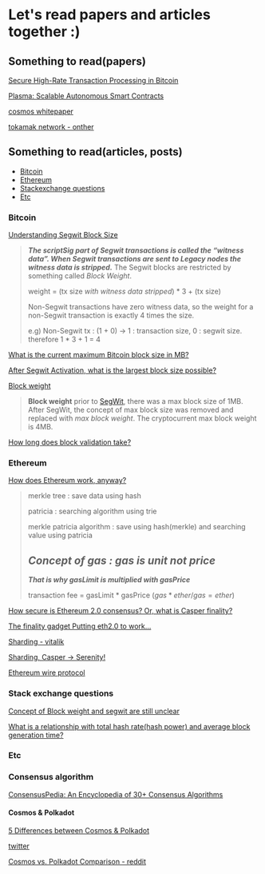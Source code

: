 # Let's read papers and articles together :)

## Something to read(papers)

[Secure High-Rate Transaction Processing in Bitcoin](https://fc15.ifca.ai/preproceedings/paper_30.pdf)

[Plasma:  Scalable Autonomous Smart Contracts](https://plasma.io/plasma.pdf)

[cosmos whitepaper](https://cosmos.network/cosmos-whitepaper.pdf)

[tokamak network - onther](http://tokamak.network/)



## Something to read(articles, posts)

- [Bitcoin](#bitcoin)
- [Ethereum](#ethereum)
- [Stackexchange questions](#stack-exchange-questions)
- [Etc](#etc)

### Bitcoin

[Understanding Segwit Block Size](https://medium.com/@jimmysong/understanding-segwit-block-size-fd901b87c9d4)

> ***The scriptSig part of Segwit transactions is called the “witness data”. When Segwit transactions are sent to Legacy nodes the witness data is stripped.*** The Segwit blocks are restricted by something called *Block Weight*. 
>
> weight = (tx size *with witness data stripped*) * 3 + (tx size)
>
> Non-Segwit transactions have zero witness data, so the weight for a non-Segwit transaction is exactly 4 times the size.
>
> e.g) Non-Segwit tx : (1 + 0) -> 1 : transaction size, 0 : segwit size. therefore 1 * 3 + 1 = 4

[What is the current maximum Bitcoin block size in MB?](https://bitcoin.stackexchange.com/questions/69468/what-is-the-current-maximum-bitcoin-block-size-in-mb)

[After Segwit Activation, what is the largest block size possible?](https://bitcoin.stackexchange.com/questions/54948/after-segwit-activation-what-is-the-largest-block-size-possible)

[Block weight](https://en.bitcoinwiki.org/wiki/Block_weight)

> **Block weight** prior to [SegWit](https://en.bitcoinwiki.org/wiki/SegWit), there was a max block size of 1MB. After SegWit, the concept of max block size was removed and replaced with *max block weight*. The cryptocurrent max block weight is 4MB.

[How long does block validation take?](https://bitcoin.stackexchange.com/questions/50349/how-long-does-block-validation-take)

### Ethereum

[How does Ethereum work, anyway?](https://medium.com/@preethikasireddy/how-does-ethereum-work-anyway-22d1df506369)

> merkle tree : save data using hash
>
> patricia  : searching algorithm using trie
>
> merkle patricia algorithm : save using hash(merkle) and searching value using patricia
>
> ## ***Concept of gas : gas is unit not price***
>
> ***That is why gasLimit is multiplied with gasPrice***
>
> transaction fee = gasLimit * gasPrice ($gas * ether/gas = ether$)

[How secure is Ethereum 2.0 consensus? Or, what is Casper finality?](https://medium.com/@ralexstokes/how-secure-is-ethereum-2-0-consensus-41523a59f270)

[The finality gadget Putting eth2.0 to work…](https://medium.com/@ralexstokes/the-finality-gadget-2bf608529e50)

[Sharding - vitalik](https://vitalik.ca/files/Ithaca201807_Sharding.pdf)

[Sharding, Casper → Serenity!](https://medium.com/onther-tech/sharding-casper-serenity-e25dec162845)

[Ethereum wire protocol](https://github.com/ethereum/devp2p/blob/master/caps/eth.md)

### Stack exchange questions

[Concept of Block weight and segwit are still unclear](https://bitcoin.stackexchange.com/questions/87970/concept-of-block-weight-and-segwit-are-still-unclear)

[What is a relationship with total hash rate(hash power) and average block generation time?](https://bitcoin.stackexchange.com/questions/87971/what-is-a-relationship-with-total-hash-ratehash-power-and-average-block-genera)

### Etc

### Consensus algorithm
[ConsensusPedia: An Encyclopedia of 30+ Consensus Algorithms](https://hackernoon.com/consensuspedia-an-encyclopedia-of-29-consensus-algorithms-e9c4b4b7d08f)  

#### Cosmos & Polkadot

[5 Differences between Cosmos & Polkadot](https://medium.com/@juliankoh/5-differences-between-cosmos-polkadot-67f09535594b)

[twitter](https://twitter.com/web3jp/status/1113440485698179072?s=19)

[Cosmos vs. Polkadot Comparison - reddit](https://www.reddit.com/r/dot/comments/b8tw3g/cosmos_vs_polkadot_comparison/?utm_source=share&utm_medium=ios_app)

